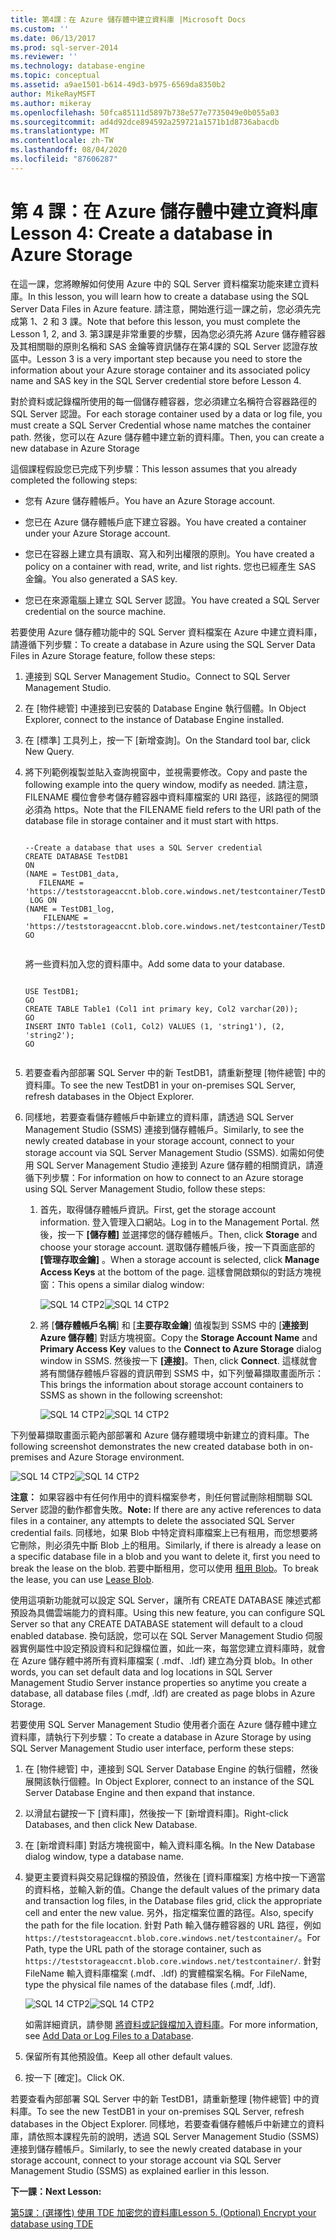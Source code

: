 ```yaml
---
title: 第4課：在 Azure 儲存體中建立資料庫 |Microsoft Docs
ms.custom: ''
ms.date: 06/13/2017
ms.prod: sql-server-2014
ms.reviewer: ''
ms.technology: database-engine
ms.topic: conceptual
ms.assetid: a9ae1501-b614-49d3-b975-6569da8350b2
author: MikeRayMSFT
ms.author: mikeray
ms.openlocfilehash: 50fca85111d5897b738e577e7735049e0b055a03
ms.sourcegitcommit: ad4d92dce894592a259721a1571b1d8736abacdb
ms.translationtype: MT
ms.contentlocale: zh-TW
ms.lasthandoff: 08/04/2020
ms.locfileid: "87606287"
---
```

# <a name="lesson-4-create-a-database-in-azure-storage"></a><span data-ttu-id="2a4dc-102">第 4 課：在 Azure 儲存體中建立資料庫</span><span class="sxs-lookup"><span data-stu-id="2a4dc-102">Lesson 4: Create a database in Azure Storage</span></span>
  <span data-ttu-id="2a4dc-103">在這一課，您將瞭解如何使用 Azure 中的 SQL Server 資料檔案功能來建立資料庫。</span><span class="sxs-lookup"><span data-stu-id="2a4dc-103">In this lesson, you will learn how to create a database using the SQL Server Data Files in Azure feature.</span></span> <span data-ttu-id="2a4dc-104">請注意，開始進行這一課之前，您必須先完成第 1、2 和 3 課。</span><span class="sxs-lookup"><span data-stu-id="2a4dc-104">Note that before this lesson, you must complete the Lesson 1, 2, and 3.</span></span> <span data-ttu-id="2a4dc-105">第3課是非常重要的步驟，因為您必須先將 Azure 儲存體容器及其相關聯的原則名稱和 SAS 金鑰等資訊儲存在第4課的 SQL Server 認證存放區中。</span><span class="sxs-lookup"><span data-stu-id="2a4dc-105">Lesson 3 is a very important step because you need to store the information about your Azure storage container and its associated policy name and SAS key in the SQL Server credential store before Lesson 4.</span></span>  
  
 <span data-ttu-id="2a4dc-106">對於資料或記錄檔所使用的每一個儲存體容器，您必須建立名稱符合容器路徑的 SQL Server 認證。</span><span class="sxs-lookup"><span data-stu-id="2a4dc-106">For each storage container used by a data or log file, you must create a SQL Server Credential whose name matches the container path.</span></span> <span data-ttu-id="2a4dc-107">然後，您可以在 Azure 儲存體中建立新的資料庫。</span><span class="sxs-lookup"><span data-stu-id="2a4dc-107">Then, you can create a new database in Azure Storage</span></span>  
  
 <span data-ttu-id="2a4dc-108">這個課程假設您已完成下列步驟：</span><span class="sxs-lookup"><span data-stu-id="2a4dc-108">This lesson assumes that you already completed the following steps:</span></span>  
  
-   <span data-ttu-id="2a4dc-109">您有 Azure 儲存體帳戶。</span><span class="sxs-lookup"><span data-stu-id="2a4dc-109">You have an Azure Storage account.</span></span>  
  
-   <span data-ttu-id="2a4dc-110">您已在 Azure 儲存體帳戶底下建立容器。</span><span class="sxs-lookup"><span data-stu-id="2a4dc-110">You have created a container under your Azure Storage account.</span></span>  
  
-   <span data-ttu-id="2a4dc-111">您已在容器上建立具有讀取、寫入和列出權限的原則。</span><span class="sxs-lookup"><span data-stu-id="2a4dc-111">You have created a policy on a container with read, write, and list rights.</span></span> <span data-ttu-id="2a4dc-112">您也已經產生 SAS 金鑰。</span><span class="sxs-lookup"><span data-stu-id="2a4dc-112">You also generated a SAS key.</span></span>  
  
-   <span data-ttu-id="2a4dc-113">您已在來源電腦上建立 SQL Server 認證。</span><span class="sxs-lookup"><span data-stu-id="2a4dc-113">You have created a SQL Server credential on the source machine.</span></span>  
  
 <span data-ttu-id="2a4dc-114">若要使用 Azure 儲存體功能中的 SQL Server 資料檔案在 Azure 中建立資料庫，請遵循下列步驟：</span><span class="sxs-lookup"><span data-stu-id="2a4dc-114">To create a database in Azure using the SQL Server Data Files in Azure Storage feature, follow these steps:</span></span>  
  
1.  <span data-ttu-id="2a4dc-115">連接到 SQL Server Management Studio。</span><span class="sxs-lookup"><span data-stu-id="2a4dc-115">Connect to SQL Server Management Studio.</span></span>  
  
2.  <span data-ttu-id="2a4dc-116">在 [物件總管] 中連接到已安裝的 Database Engine 執行個體。</span><span class="sxs-lookup"><span data-stu-id="2a4dc-116">In Object Explorer, connect to the instance of Database Engine installed.</span></span>  
  
3.  <span data-ttu-id="2a4dc-117">在 [標準] 工具列上，按一下 [新增查詢]。</span><span class="sxs-lookup"><span data-stu-id="2a4dc-117">On the Standard tool bar, click New Query.</span></span>  
  
4.  <span data-ttu-id="2a4dc-118">將下列範例複製並貼入查詢視窗中，並視需要修改。</span><span class="sxs-lookup"><span data-stu-id="2a4dc-118">Copy and paste the following example into the query window, modify as needed.</span></span> <span data-ttu-id="2a4dc-119">請注意，FILENAME 欄位會參考儲存體容器中資料庫檔案的 URI 路徑，該路徑的開頭必須為 https。</span><span class="sxs-lookup"><span data-stu-id="2a4dc-119">Note that the FILENAME field refers to the URI path of the database file in storage container and it must start with https.</span></span>  
  
    ```  
  
    --Create a database that uses a SQL Server credential    
    CREATE DATABASE TestDB1    
    ON   
    (NAME = TestDB1_data,   
       FILENAME = 'https://teststorageaccnt.blob.core.windows.net/testcontainer/TestDB1Data.mdf')   
     LOG ON   
    (NAME = TestDB1_log,   
        FILENAME = 'https://teststorageaccnt.blob.core.windows.net/testcontainer/TestDB1Log.ldf')   
    GO  
  
    ```  
  
     <span data-ttu-id="2a4dc-120">將一些資料加入您的資料庫中。</span><span class="sxs-lookup"><span data-stu-id="2a4dc-120">Add some data to your database.</span></span>  
  
    ```  
  
    USE TestDB1;   
    GO   
    CREATE TABLE Table1 (Col1 int primary key, Col2 varchar(20));   
    GO   
    INSERT INTO Table1 (Col1, Col2) VALUES (1, 'string1'), (2, 'string2');   
    GO  
  
    ```  
  
5.  <span data-ttu-id="2a4dc-121">若要查看內部部署 SQL Server 中的新 TestDB1，請重新整理 [物件總管] 中的資料庫。</span><span class="sxs-lookup"><span data-stu-id="2a4dc-121">To see the new TestDB1 in your on-premises SQL Server, refresh databases in the Object Explorer.</span></span>  
  
6.  <span data-ttu-id="2a4dc-122">同樣地，若要查看儲存體帳戶中新建立的資料庫，請透過 SQL Server Management Studio (SSMS) 連接到儲存體帳戶。</span><span class="sxs-lookup"><span data-stu-id="2a4dc-122">Similarly, to see the newly created database in your storage account, connect to your storage account via SQL Server Management Studio (SSMS).</span></span> <span data-ttu-id="2a4dc-123">如需如何使用 SQL Server Management Studio 連接到 Azure 儲存體的相關資訊，請遵循下列步驟：</span><span class="sxs-lookup"><span data-stu-id="2a4dc-123">For information on how to connect to an Azure storage using SQL Server Management Studio, follow these steps:</span></span>  
  
    1.  <span data-ttu-id="2a4dc-124">首先，取得儲存體帳戶資訊。</span><span class="sxs-lookup"><span data-stu-id="2a4dc-124">First, get the storage account information.</span></span> <span data-ttu-id="2a4dc-125">登入管理入口網站。</span><span class="sxs-lookup"><span data-stu-id="2a4dc-125">Log in to the Management Portal.</span></span> <span data-ttu-id="2a4dc-126">然後，按一下 **[儲存體]** 並選擇您的儲存體帳戶。</span><span class="sxs-lookup"><span data-stu-id="2a4dc-126">Then, click **Storage** and choose your storage account.</span></span> <span data-ttu-id="2a4dc-127">選取儲存體帳戶後，按一下頁面底部的 **[管理存取金鑰]** 。</span><span class="sxs-lookup"><span data-stu-id="2a4dc-127">When a storage account is selected, click **Manage Access Keys** at the bottom of the page.</span></span> <span data-ttu-id="2a4dc-128">這樣會開啟類似的對話方塊視窗：</span><span class="sxs-lookup"><span data-stu-id="2a4dc-128">This opens a similar dialog window:</span></span>  
  
         <span data-ttu-id="2a4dc-129">![SQL 14 CTP2](../tutorials/media/ss-was-tutlesson-4-6-1.gif "SQL 14 CTP2")</span><span class="sxs-lookup"><span data-stu-id="2a4dc-129">![SQL 14 CTP2](../tutorials/media/ss-was-tutlesson-4-6-1.gif "SQL 14 CTP2")</span></span>  
  
    2.  <span data-ttu-id="2a4dc-130">將 [**儲存體帳戶名稱**] 和 [**主要存取金鑰**] 值複製到 SSMS 中的 [**連接到 Azure 儲存體**] 對話方塊視窗。</span><span class="sxs-lookup"><span data-stu-id="2a4dc-130">Copy the **Storage Account Name** and **Primary Access Key** values to the **Connect to Azure Storage** dialog window in SSMS.</span></span> <span data-ttu-id="2a4dc-131">然後按一下 **[連接]**。</span><span class="sxs-lookup"><span data-stu-id="2a4dc-131">Then, click **Connect**.</span></span> <span data-ttu-id="2a4dc-132">這樣就會將有關儲存體帳戶容器的資訊帶到 SSMS 中，如下列螢幕擷取畫面所示：</span><span class="sxs-lookup"><span data-stu-id="2a4dc-132">This brings the information about storage account containers to SSMS as shown in the following screenshot:</span></span>  
  
         <span data-ttu-id="2a4dc-133">![SQL 14 CTP2](../tutorials/media/ss-was-tutlesson-4-6-2.gif "SQL 14 CTP2")</span><span class="sxs-lookup"><span data-stu-id="2a4dc-133">![SQL 14 CTP2](../tutorials/media/ss-was-tutlesson-4-6-2.gif "SQL 14 CTP2")</span></span>  
  
 <span data-ttu-id="2a4dc-134">下列螢幕擷取畫面示範內部部署和 Azure 儲存體環境中新建立的資料庫。</span><span class="sxs-lookup"><span data-stu-id="2a4dc-134">The following screenshot demonstrates the new created database both in on-premises and Azure Storage environment.</span></span>  
  
 <span data-ttu-id="2a4dc-135">![SQL 14 CTP2](../tutorials/media/ss-was-tutlesson-4-6-2b.gif "SQL 14 CTP2")</span><span class="sxs-lookup"><span data-stu-id="2a4dc-135">![SQL 14 CTP2](../tutorials/media/ss-was-tutlesson-4-6-2b.gif "SQL 14 CTP2")</span></span>  
  
 <span data-ttu-id="2a4dc-136">**注意：** 如果容器中有任何作用中的資料檔案參考，則任何嘗試刪除相關聯 SQL Server 認證的動作都會失敗。</span><span class="sxs-lookup"><span data-stu-id="2a4dc-136">**Note:** If there are any active references to data files in a container, any attempts to delete the associated SQL Server credential fails.</span></span> <span data-ttu-id="2a4dc-137">同樣地，如果 Blob 中特定資料庫檔案上已有租用，而您想要將它刪除，則必須先中斷 Blob 上的租用。</span><span class="sxs-lookup"><span data-stu-id="2a4dc-137">Similarly, if there is already a lease on a specific database file in a blob and you want to delete it, first you need to break the lease on the blob.</span></span> <span data-ttu-id="2a4dc-138">若要中斷租用，您可以使用 [租用 Blob](https://msdn.microsoft.com/library/azure/ee691972.aspx)。</span><span class="sxs-lookup"><span data-stu-id="2a4dc-138">To break the lease, you can use [Lease Blob](https://msdn.microsoft.com/library/azure/ee691972.aspx).</span></span>  
  
 <span data-ttu-id="2a4dc-139">使用這項新功能就可以設定 SQL Server，讓所有 CREATE DATABASE 陳述式都預設為具備雲端能力的資料庫。</span><span class="sxs-lookup"><span data-stu-id="2a4dc-139">Using this new feature, you can configure SQL Server so that any CREATE DATABASE statement will default to a cloud enabled database.</span></span> <span data-ttu-id="2a4dc-140">換句話說，您可以在 SQL Server Management Studio 伺服器實例屬性中設定預設資料和記錄檔位置，如此一來，每當您建立資料庫時，就會在 Azure 儲存體中將所有資料庫檔案 ( .mdf、.ldf) 建立為分頁 blob。</span><span class="sxs-lookup"><span data-stu-id="2a4dc-140">In other words, you can set default data and log locations in SQL Server Management Studio Server instance properties so anytime you create a database, all database files (.mdf, .ldf) are created as page blobs in Azure Storage.</span></span>  
  
 <span data-ttu-id="2a4dc-141">若要使用 SQL Server Management Studio 使用者介面在 Azure 儲存體中建立資料庫，請執行下列步驟：</span><span class="sxs-lookup"><span data-stu-id="2a4dc-141">To create a database in Azure Storage by using SQL Server Management Studio user interface, perform these steps:</span></span>  
  
1.  <span data-ttu-id="2a4dc-142">在 [物件總管] 中，連接到 SQL Server Database Engine 的執行個體，然後展開該執行個體。</span><span class="sxs-lookup"><span data-stu-id="2a4dc-142">In Object Explorer, connect to an instance of the SQL Server Database Engine and then expand that instance.</span></span>  
  
2.  <span data-ttu-id="2a4dc-143">以滑鼠右鍵按一下 [資料庫]，然後按一下 [新增資料庫]。</span><span class="sxs-lookup"><span data-stu-id="2a4dc-143">Right-click Databases, and then click New Database.</span></span>  
  
3.  <span data-ttu-id="2a4dc-144">在 [新增資料庫] 對話方塊視窗中，輸入資料庫名稱。</span><span class="sxs-lookup"><span data-stu-id="2a4dc-144">In the New Database dialog window, type a database name.</span></span>  
  
4.  <span data-ttu-id="2a4dc-145">變更主要資料與交易記錄檔的預設值，然後在 [資料庫檔案] 方格中按一下適當的資料格，並輸入新的值。</span><span class="sxs-lookup"><span data-stu-id="2a4dc-145">Change the default values of the primary data and transaction log files, in the Database files grid, click the appropriate cell and enter the new value.</span></span> <span data-ttu-id="2a4dc-146">另外，指定檔案位置的路徑。</span><span class="sxs-lookup"><span data-stu-id="2a4dc-146">Also, specify the path for the file location.</span></span> <span data-ttu-id="2a4dc-147">針對 Path 輸入儲存體容器的 URL 路徑，例如 `https://teststorageaccnt.blob.core.windows.net/testcontainer/`。</span><span class="sxs-lookup"><span data-stu-id="2a4dc-147">For Path, type the URL path of the storage container, such as `https://teststorageaccnt.blob.core.windows.net/testcontainer/`.</span></span> <span data-ttu-id="2a4dc-148">針對 FileName 輸入資料庫檔案 (.mdf、.ldf) 的實體檔案名稱。</span><span class="sxs-lookup"><span data-stu-id="2a4dc-148">For FileName, type the physical file names of the database files (.mdf, .ldf).</span></span>  
  
     <span data-ttu-id="2a4dc-149">![SQL 14 CTP2](../tutorials/media/ss-was-tutlesson-4-6-4.gif "SQL 14 CTP2")</span><span class="sxs-lookup"><span data-stu-id="2a4dc-149">![SQL 14 CTP2](../tutorials/media/ss-was-tutlesson-4-6-4.gif "SQL 14 CTP2")</span></span>  
  
     <span data-ttu-id="2a4dc-150">如需詳細資訊，請參閱 [將資料或記錄檔加入資料庫](databases/add-data-or-log-files-to-a-database.md)。</span><span class="sxs-lookup"><span data-stu-id="2a4dc-150">For more information, see [Add Data or Log Files to a Database](databases/add-data-or-log-files-to-a-database.md).</span></span>  
  
5.  <span data-ttu-id="2a4dc-151">保留所有其他預設值。</span><span class="sxs-lookup"><span data-stu-id="2a4dc-151">Keep all other default values.</span></span>  
  
6.  <span data-ttu-id="2a4dc-152">按一下 [確定]。</span><span class="sxs-lookup"><span data-stu-id="2a4dc-152">Click OK.</span></span>  
  
 <span data-ttu-id="2a4dc-153">若要查看內部部署 SQL Server 中的新 TestDB1，請重新整理 [物件總管] 中的資料庫。</span><span class="sxs-lookup"><span data-stu-id="2a4dc-153">To see the new TestDB1 in your on-premises SQL Server, refresh databases in the Object Explorer.</span></span> <span data-ttu-id="2a4dc-154">同樣地，若要查看儲存體帳戶中新建立的資料庫，請依照本課程先前的說明，透過 SQL Server Management Studio (SSMS) 連接到儲存體帳戶。</span><span class="sxs-lookup"><span data-stu-id="2a4dc-154">Similarly, to see the newly created database in your storage account, connect to your storage account via SQL Server Management Studio (SSMS) as explained earlier in this lesson.</span></span>  
  
 <span data-ttu-id="2a4dc-155">**下一課：**</span><span class="sxs-lookup"><span data-stu-id="2a4dc-155">**Next Lesson:**</span></span>  
  
 [<span data-ttu-id="2a4dc-156">第5課：&#40;選擇性&#41; 使用 TDE 加密您的資料庫</span><span class="sxs-lookup"><span data-stu-id="2a4dc-156">Lesson 5. &#40;Optional&#41; Encrypt your database using TDE</span></span>](../relational-databases/lesson-4-restore-database-to-virtual-machine-from-url.md)  
  
  
